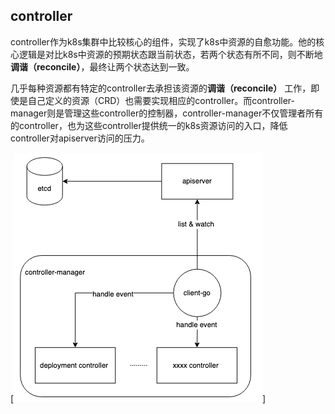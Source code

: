 ## controller

controller作为k8s集群中比较核心的组件，实现了k8s中资源的自愈功能。他的核心逻辑是对比k8s中资源的预期状态跟当前状态，若两个状态有所不同，则不断地**调谐（reconcile）**，最终让两个状态达到一致。

几乎每种资源都有特定的controller去承担该资源的**调谐（reconcile）** 工作，即使是自己定义的资源（CRD）也需要实现相应的controller。而controller-manager则是管理这些controller的控制器，controller-manager不仅管理者所有的controller，也为这些controller提供统一的k8s资源访问的入口，降低controller对apiserver访问的压力。

[![alt text](https://github.com/vegetablebuyer/learning-k8s/blob/main/pictures/controller-manager.png)]